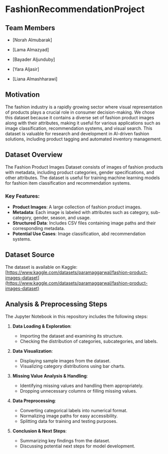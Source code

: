 # FashionRecommendationProject

## Team Members
- [Norah Almubarak]

- [Lama Almazyad]

- [Bayader Aljunduby]

- [Yara Aljasir]

- [Liana Almashharawi]


## Motivation
The fashion industry is a rapidly growing sector where visual representation of products plays a crucial role in consumer decision-making. We chose this dataset because it contains a diverse set of fashion product images along with their attributes, making it useful for various applications such as image classification, recommendation systems, and visual search. This dataset is valuable for research and development in AI-driven fashion solutions, including product tagging and automated inventory management.

## Dataset Overview
The Fashion Product Images Dataset consists of images of fashion products with metadata, including product categories, gender specifications, and other attributes. The dataset is useful for training machine learning models for fashion item classification and recommendation systems.

### Key Features:
- **Product Images**: A large collection of fashion product images.
- **Metadata**: Each image is labeled with attributes such as category, sub-category, gender, season, and usage.
- **Structured Data**: Includes CSV files containing image paths and their corresponding metadata.
- **Potential Use Cases**: Image classification, abd recommendation systems.

## Dataset Source
The dataset is available on Kaggle:
[https://www.kaggle.com/datasets/paramaggarwal/fashion-product-images-dataset](https://www.kaggle.com/datasets/paramaggarwal/fashion-product-images-dataset)

## Analysis & Preprocessing Steps
The Jupyter Notebook in this repository includes the following steps:

1. **Data Loading & Exploration**:
   - Importing the dataset and examining its structure.
   - Checking the distribution of categories, subcategories, and labels.

2. **Data Visualization**:
   - Displaying sample images from the dataset.
   - Visualizing category distributions using bar charts.
   
3. **Missing Value Analysis & Handling**:
   - Identifying missing values and handling them appropriately.
   - Dropping unnecessary columns or filling missing values.

4. **Data Preprocessing**:
   - Converting categorical labels into numerical format.
   - Normalizing image paths for easy accessibility.
   - Splitting data for training and testing purposes.

5. **Conclusion & Next Steps**:
   - Summarizing key findings from the dataset.
   - Discussing potential next steps for model development.



